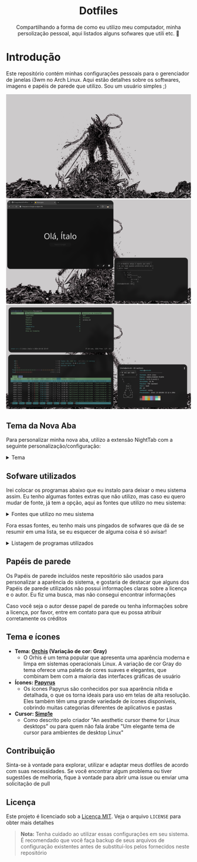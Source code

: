 <div align="center">

# Dotfiles

Compartilhando a forma de como eu utilizo meu computador, minha persolização pessoal, aqui listados alguns sofwares que utili etc. 🙂

</div>

# Introdução

Este repositório contém minhas configurações pessoais para o gerenciador de janelas i3wm no Arch Linux. Aqui estão detalhes sobre os softwares, imagens e papéis de parede que utilizo. Sou um usuário simples ;)

![Minha área de trabalho minimalista](./Imagens/Capturas-de-tela/captura-de-tela-09-04-24-21-35-08.png)
![Minha área de trabalho minimalista](./Imagens/Capturas-de-tela/captura-de-tela-12-10-24-11-52-41.png)
![Minha área de trabalho minimalista](./Imagens/Capturas-de-tela/captura-de-tela-12-10-24-11-58-42.png)

## Tema da Nova Aba

Para personalizar minha nova aba, utilizo a extensão NightTab com a seguinte personalização/configuração:

<details>
<summary>Tema</summary>

```json
{
    "nightTab": true,
    "version": "7.5.0",
    "state": {
        "language": "system",
        "layout": {
            "area": {
                "header": { "width": 62, "justify": "center" },
                "bookmark": { "width": 78, "justify": "center" }
            },
            "alignment": "center-center",
            "order": "header-bookmark",
            "direction": "vertical",
            "size": 78,
            "width": 76,
            "padding": 50,
            "gutter": 27,
            "breakpoint": "xs",
            "scrollbar": "none",
            "title": "Nova guia",
            "favicon": "https://images.emojiterra.com/google/noto-emoji/unicode-15.1/color/svg/1f44b.svg",
            "overscroll": { "active": false, "unblur": false }
        },
        "header": {
            "item": { "justify": "center" },
            "greeting": {
                "show": true,
                "type": "custom",
                "custom": "Olá",
                "name": "Ítalo",
                "size": 440,
                "newLine": false
            },
            "transitional": {
                "show": false,
                "type": "time-and-date",
                "size": 124,
                "newLine": false
            },
            "clock": {
                "hour": { "show": false, "display": "number" },
                "minute": { "show": false, "display": "number" },
                "second": { "show": false, "display": "number" },
                "separator": { "show": true, "text": "" },
                "meridiem": { "show": false },
                "hour24": { "show": true },
                "size": 354,
                "newLine": true
            },
            "date": {
                "day": {
                    "show": false,
                    "display": "word",
                    "weekStart": "monday",
                    "length": "long"
                },
                "date": {
                    "show": false,
                    "display": "number",
                    "ordinal": false
                },
                "month": {
                    "show": false,
                    "display": "word",
                    "length": "short",
                    "ordinal": true
                },
                "year": { "show": false, "display": "number" },
                "separator": { "show": true, "text": "" },
                "format": "date-month",
                "size": 160,
                "newLine": true
            },
            "search": {
                "show": true,
                "width": { "by": "custom", "size": 50 },
                "engine": {
                    "selected": "google",
                    "custom": { "name": "", "url": "", "queryName": "" }
                },
                "text": { "justify": "center" },
                "size": 140,
                "newLine": true,
                "newTab": false,
                "string": ""
            },
            "order": ["greeting", "search"],
            "edit": false
        },
        "bookmark": {
            "size": 92,
            "url": { "show": false },
            "line": { "show": false },
            "shadow": { "show": true },
            "hoverScale": { "show": true },
            "orientation": "bottom",
            "style": "block",
            "newTab": false,
            "edit": false,
            "add": false,
            "show": false,
            "item": {}
        },
        "group": {
            "area": { "justify": "center" },
            "order": "header-body",
            "name": { "size": 100 },
            "toolbar": { "size": 100 },
            "edit": false,
            "add": false
        },
        "toolbar": {
            "location": "corner",
            "position": "bottom-right",
            "size": 100,
            "accent": { "show": false },
            "add": { "show": true },
            "edit": { "show": true },
            "newLine": false
        },
        "theme": {
            "color": {
                "range": { "primary": { "h": 0, "s": 0 } },
                "contrast": { "start": 0, "end": 100 },
                "shades": 14
            },
            "accent": {
                "hsl": { "h": 0, "s": 0, "l": 100 },
                "rgb": { "r": 255, "g": 255, "b": 255 },
                "random": { "active": false, "style": "any" },
                "cycle": { "active": false, "speed": 300, "step": 10 }
            },
            "font": {
                "display": {
                    "name": "Open Sans",
                    "weight": 400,
                    "style": "normal"
                },
                "ui": { "name": "Open Sans", "weight": 400, "style": "normal" }
            },
            "background": {
                "type": "color",
                "color": {
                    "hsl": { "h": 0, "s": 0, "l": 6 },
                    "rgb": { "r": 15, "g": 15, "b": 15 }
                },
                "gradient": {
                    "angle": 160,
                    "start": {
                        "hsl": { "h": 206, "s": 16, "l": 40 },
                        "rgb": { "r": 86, "g": 104, "b": 118 }
                    },
                    "end": {
                        "hsl": { "h": 219, "s": 28, "l": 12 },
                        "rgb": { "r": 22, "g": 28, "b": 39 }
                    }
                },
                "image": {
                    "url": "",
                    "blur": 0,
                    "grayscale": 0,
                    "scale": 100,
                    "accent": 0,
                    "opacity": 100,
                    "vignette": { "opacity": 0, "start": 90, "end": 70 }
                },
                "video": {
                    "url": "",
                    "blur": 0,
                    "grayscale": 0,
                    "scale": 100,
                    "accent": 0,
                    "opacity": 100,
                    "vignette": { "opacity": 0, "start": 90, "end": 70 }
                }
            },
            "opacity": { "general": 100 },
            "layout": {
                "color": {
                    "by": "theme",
                    "hsl": { "h": 0, "s": 0, "l": 0 },
                    "rgb": { "r": 0, "g": 0, "b": 0 },
                    "blur": 0,
                    "opacity": 10
                },
                "divider": { "size": 0 }
            },
            "header": {
                "color": {
                    "by": "theme",
                    "hsl": { "h": 0, "s": 0, "l": 0 },
                    "rgb": { "r": 0, "g": 0, "b": 0 },
                    "opacity": 10
                },
                "search": { "opacity": 100 }
            },
            "bookmark": {
                "color": {
                    "by": "theme",
                    "opacity": 10,
                    "hsl": { "h": 0, "s": 0, "l": 0 },
                    "rgb": { "r": 0, "g": 0, "b": 0 }
                },
                "item": { "border": 0, "opacity": 100 }
            },
            "group": { "toolbar": { "opacity": 100 } },
            "toolbar": { "opacity": 100 },
            "style": "dark",
            "radius": 260,
            "shadow": 0,
            "shade": { "opacity": 4, "blur": 4 },
            "custom": { "all": [], "edit": false }
        },
        "search": false,
        "modal": false,
        "menu": true
    },
    "bookmark": []
}
```

</details>

## Sofware utilizados

Irei colocar os programas abaixo que eu instalo para deixar o meu sistema assim. Eu tenho algumas fontes extras que não utilizo, mas caso eu quero mudar de fonte, já tem a opção, aqui as fontes que utilizo no meu sistema:

<details> <summary>Fontes que utilizo no meu sistema</summary>

    ```text
    pacman -S ttf-jetbrains-mono ttf-jetbrains-mono-nerd ttf-nerd-fonts-symbols ttf-nerd-fonts-symbols-common ttf-nerd-fonts-symbols-mono ttf-noto-nerd
    ```

</details>

Fora essas fontes, eu tenho mais uns pingados de sofwares que dá de se resumir em uma lista, se eu esquecer de alguma coisa é só avisar!

<details> <summary>Listagem de programas utilizados</summary>
  
  -   **Edição de Imagens:**
      -   `GIMP`: Um poderoso editor de imagens de código aberto com uma ampla gama de recursos
      -   `Inkscape`: Uma ferramenta de design vetorial de código aberto para criar e editar gráficos vetoriais
  -   **Edição de Código e Arquivos:**
      -   `Vim`: Um editor de texto altamente configurável construído para eficiência
      -   `Visual Studio Code`: Um editor de código-fonte desenvolvido pela Microsoft com suporte a várias linguagens e recursos de desenvolvimento
  -   **Visualização de Imagens:**
      -   `Feh`: Um visualizador de imagem leve para exibir imagens em sistemas X11
      -   `W3M`: Um navegador de texto para a linha de comando
  -   **Papel de Parede:**
      -   `Nitrogen`: Um gerenciador de papéis de parede para definir e manter o plano de fundo da área de trabalho
  -   **Lançador de Aplicativos:**
      -   `Rofi`: Um seletor de aplicativos e lançador de janelas altamente personalizável
  -   **Captura de Tela:**
      -   `Main`: Uma ferramenta de captura de tela rápida e eficiente
      -   `Xclip`: Um utilitário para interagir com a área de transferência do X
      -   `Xdotool`: Uma ferramenta para automatizar interações com janelas X
  -   **Controle de Brilho:**
      -   `Brightnessctl`: Uma ferramenta para controlar o brilho da tela em sistemas que suportam o controle de brilho
  -   **Controle de Áudio:**
      -   `Pactl`: Uma interface de linha de comando para controlar o PulseAudio, o sistema de som padrão do Linux. Ele já veio padrão, não precisei instalar
      -   `Playerctl`: Um utilitário para controlar players de música via linha de comando
  -   **Modo Noturno:**
      -   `Redshift`: Um aplicativo que ajusta a temperatura da cor da tela de acordo com a hora do dia para reduzir a fadiga ocular
  -   **Conectividade Bluetooth:**
      -   `Bluetoothctl`, `Blueman`, `Bluez` e `Bluez-utils`: Conjunto de ferramentas para configurar e gerenciar dispositivos Bluetooth no Linux
  -   **Informações da Bateria:**
      -   `Acpi`: Um utilitário para exibir informações sobre dispositivos ACPI, incluindo bateria
  -   **Gerenciador de Arquivos:**
      -   `Ranger`: Um gerenciador de arquivos baseado em texto para a linha de comando, com navegação estilo Vim
  -   **Personalização do Ambiente:**
      -   `Lxappearance`: Uma ferramenta para personalizar o tema GTK e o ícone do cursor do mouse
      -   `Lightdm-gtk-greeter-settings`: Um utilitário de configuração para o LightDM, um gerenciador de exibição
  -   **Bordas Arredondadas, Blur, etc.:**
      -   `Picom`: Um compositor leve que fornece transparência, sombras e outras efeitos visuais para gerenciadores de janelas
  -   **Terminal:**
      -   `Kitty`: Um emulador de terminal altamente configurável e performático
  -   **Notificações:**
      -   `Dunst`: Um leve e personalizável daemon de notificações para sistemas X11
  -   **AUR:**
      -   `Yay`: Um gerenciador de pacotes AUR (Arch User Repository) para facilitar a instalação de software não oficial no Arch Linux
  -   **Navegador Web:**
      -   `Google Chrome` ou `Chromium`: Navegadores da Web desenvolvidos pelo Google, conhecidos por sua rapidez e suporte a tecnologias web modernas. Utilizo mais sites online, então me serve muito um navegador
  - **Economia de Energia:**
    -   `TLP`: Um utilitário para gerenciar a eficiência energia do sistema
    -   `CpuPower`: Um utilitário para gerenciar a eficiência da CPU do sistema
  -   **Barra de Status:**
      -   `i3blocks`: Um gerenciador de status modular para a barra do i3wm, que permite exibir informações como volume, bateria, data, uso de CPU/RAM, entre outros, por meio de scripts personalizáveis

</details>

## Papéis de parede

Os Papéis de parede incluídos neste repositório são usados para personalizar a aparência do sistema, e gostaria de destacar que alguns dos Papéis de parede utilizados não possui informações claras sobre a licença e o autor. Eu fiz uma busca, mas não consegui encontrar informações

Caso você seja o autor desse papel de parede ou tenha informações sobre a licença, por favor, entre em contato para que eu possa atribuir corretamente os créditos

## Tema e ícones

-   **Tema: [Orchis](https://github.com/vinceliuice/Orchis-theme) (Variação de cor: Gray)**
    -   O Orhis é um tema popular que apresenta uma aparência moderna e limpa em sistemas operacionais Linux. A variação de cor Gray do tema oferece uma paleta de cores suaves e elegantes, que combinam bem com a maioria das interfaces gráficas de usuário
-   **Ícones: [Papyrus](https://github.com/PapirusDevelopmentTeam/papirus-icon-theme)**
    -   Os ícones Papyrus são conhecidos por sua aparência nítida e detalhada, o que os torna ideais para uso em telas de alta resolução. Eles também têm uma grande variedade de ícones disponíveis, cobrindo muitas categorias diferentes de aplicativos e pastas
-   **Cursor: [Simp1e](https://gitlab.com/cursors/simp1e)**
    -   Como descrito pelo criador "An aesthetic cursor theme for Linux desktops" ou para quem não fala árabe "Um elegante tema de cursor para ambientes de desktop Linux"

## Contribuição

Sinta-se à vontade para explorar, utilizar e adaptar meus dotfiles de acordo com suas necessidades. Se você encontrar algum problema ou tiver sugestões de melhoria, fique à vontade para abrir uma issue ou enviar uma solicitação de pull

## Licença

Este projeto é licenciado sob a [Licença MIT](./LICENSE). Veja o arquivo `LICENSE` para obter mais detalhes

> **Nota:** Tenha cuidado ao utilizar essas configurações em seu sistema. É recomendado que você faça backup de seus arquivos de configuração existentes antes de substituí-los pelos fornecidos neste repositório
